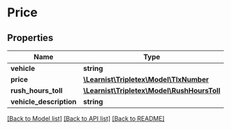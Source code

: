 # Price

## Properties
Name | Type | Description | Notes
------------ | ------------- | ------------- | -------------
**vehicle** | **string** |  | [optional] 
**price** | [**\Learnist\Tripletex\Model\TlxNumber**](TlxNumber.md) |  | [optional] 
**rush_hours_toll** | [**\Learnist\Tripletex\Model\RushHoursToll**](RushHoursToll.md) |  | [optional] 
**vehicle_description** | **string** |  | [optional] 

[[Back to Model list]](../../README.md#documentation-for-models) [[Back to API list]](../../README.md#documentation-for-api-endpoints) [[Back to README]](../../README.md)

